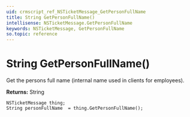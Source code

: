```yaml
---
uid: crmscript_ref_NSTicketMessage_GetPersonFullName
title: String GetPersonFullName()
intellisense: NSTicketMessage.GetPersonFullName
keywords: NSTicketMessage, GetPersonFullName
so.topic: reference
---
```


# String GetPersonFullName()

Get the persons full name (internal name used in clients for employees).

**Returns:** String

```crmscript
NSTicketMessage thing;
String personFullName  = thing.GetPersonFullName();
```

